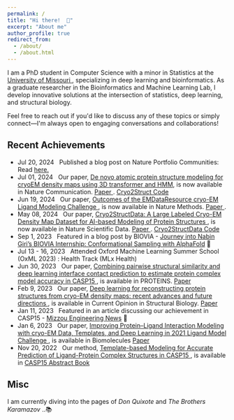 ```yaml
---
permalink: /
title: "Hi there!  👋"
excerpt: "About me"
author_profile: true
redirect_from: 
  - /about/
  - /about.html
---
```


I am a PhD student in Computer Science with a minor in Statistics at the <a href="https://missouri.edu/" target="_blank"> University of Missouri </a>, specializing in deep learning and bioinformatics. As a graduate researcher in the Bioinformatics and Machine Learning Lab, I develop innovative solutions at the intersection of statistics, deep learning, and structural biology. 

Feel free to reach out if you'd like to discuss any of these topics or simply connect—I'm always open to engaging conversations and collaborations!



## Recent Achievements

* Jul 20, 2024 &nbsp; Published a blog post on Nature Portfolio Communities: Read <a href="https://go.nature.com/4daiVBb" target="_blank">here. </a>
* Jul 01, 2024 &nbsp; Our paper, <ins> De novo atomic protein structure modeling for cryoEM density maps using 3D transformer and HMM</ins>, is now available in Nature Communication. <a href="https://doi.org/10.1038/s41467-024-49647-6" target="_blank"> Paper </a>. <a href="https://github.com/jianlin-cheng/Cryo2Struct" target="_blank">Cryo2Struct Code </a>
* Jun 19, 2024 &nbsp; Our paper, <ins> Outcomes of the EMDataResource cryo-EM Ligand Modeling Challenge </ins>, is now available in Nature Methods. <a href="https://doi.org/10.1038/s41592-024-02321-7" target="_blank"> Paper </a>.
* May 08, 2024 &nbsp; Our paper, <ins> Cryo2StructData: A Large Labeled Cryo-EM Density Map Dataset for AI-based Modeling of Protein Structures </ins>, is now available in Nature Scientific Data. <a href="https://doi.org/10.1038/s41597-024-03299-9" target="_blank"> Paper </a>. <a href="https://github.com/BioinfoMachineLearning/cryo2struct" target="_blank">Cryo2StructData Code </a>
* Sep 1, 2023 &nbsp; Featured in a blog post by BIOVIA - <a href="https://blog.3ds.com/brands/biovia/journey-into-nabin-giris-biovia-internship-conformational-sampling-with-alphafold/" target="_blank">Journey into Nabin Giri’s BIOVIA Internship: Conformational Sampling with AlphaFold</a> 🌟
* Jul 13 - 16, 2023 &nbsp; Attended Oxford Machine Learning Summer School (OxML 2023) : Health Track (MLx Health)
* Jun 30, 2023 &nbsp; Our paper, <ins> Combining pairwise structural similarity and deep learning interface contact prediction to estimate protein complex model accuracy in CASP15 </ins> , is available in PROTEINS. <a href="https://doi.org/10.1002/prot.26542" target="_blank">Paper </a>
* Feb 9, 2023 &nbsp; Our paper, <ins> Deep learning for reconstructing protein structures from cryo-EM density maps: recent advances and future directions </ins> , is available in Current Opinion in Structural Biology. <a href="https://doi.org/10.1016/j.sbi.2023.102536" target="_blank">Paper </a> 
* Jan 11, 2023 &nbsp; Featured in an article discussing our achievement in CASP15 - <a href="https://engineering.missouri.edu/2023/mizzou-team-ranks-first-in-category-at-casp15-protein-prediction-competition/" target="_blank">Mizzou Engineering News</a> 🌟
* Jan 6, 2023 &nbsp; Our paper, <ins> Improving Protein–Ligand Interaction Modeling with cryo-EM Data, Templates, and Deep Learning in 2021 Ligand Model Challenge </ins>, is available in Biomolecules <a href="https://www.mdpi.com/2218-273X/13/1/132" target="_blank">Paper </a> 
* Nov 20, 2022 &nbsp; Our method, <ins> Template-based Modeling for Accurate Prediction of Ligand-Protein Complex Structures in CASP15 </ins>, is available in  <a href="https://predictioncenter.org/casp15/doc/CASP15_Abstracts.pdf" target="_blank">CASP15 Abstract Book</a> 

## Misc
I am currently diving into the pages of *Don Quixote* and *The Brothers Karamazov* ..📚
